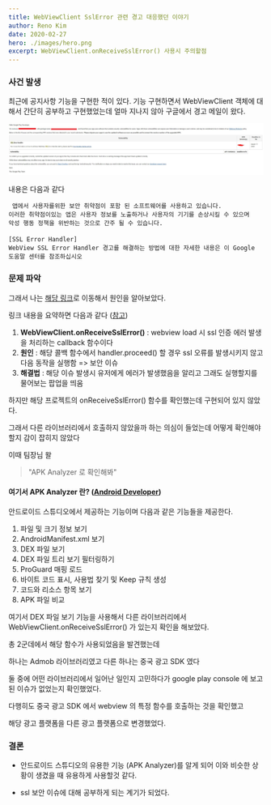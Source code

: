 ```yaml
---
title: WebViewClient SslError 관련 경고 대응했던 이야기
author: Reno Kim
date: 2020-02-27
hero: ./images/hero.png
excerpt: WebViewClient.onReceiveSslError() 사용시 주의할점
---
```


### 사건 발생 

최근에 공지사항 기능을 구현한 적이 있다. 
기능 구현하면서 WebViewClient 객체에 대해서 간단히 공부하고 구현했었는데
얼마 지나지 않아 구글에서 경고 메일이 왔다. 

![google issue screenshot](./images/google%20request%20email.JPG)

내용은 다음과 같다

     앱에서 사용자를위한 보안 취약점이 포함 된 소프트웨어를 사용하고 있습니다. 
    이러한 취약점이있는 앱은 사용자 정보를 노출하거나 사용자의 기기를 손상시킬 수 있으며 
    악성 행동 정책을 위반하는 것으로 간주 될 수 있습니다. 
    
    [SSL Error Handler]
    WebView SSL Error Handler 경고를 해결하는 방법에 대한 자세한 내용은 이 Google 도움말 센터를 참조하십시오

### 문제 파악 
    
그래서 나는 [해당 링크](https://support.google.com/faqs/answer/7071387)로 이동해서 원인을 알아보았다.

링크 내용을 요약하면 다음과 같다 ([참고](http://theeye.pe.kr/archives/2721))

1. **WebViewClient.onReceiveSslError()** : webview load 시 ssl 인증 에러 발생을 처리하는 callback 함수이다
2. **원인** : 해당 콜백 함수에서 handler.proceed() 할 경우 ssl 오류를 발생시키지 않고 다음 동작을 실행함 => 보안 이슈
3. **해결법** : 해당 이슈 발생시 유저에게 에러가 발생했음을 알리고 그래도 실행할지를 물어보는 팝업을 띄움

하지만 해당 프로젝트의 onReceiveSslError() 함수를 확인했는데 구현되어 있지 않았다.

그래서 다른 라이브러리에서 호출하지 않았을까 하는 의심이 들었는데 어떻게 확인해야할지 감이 잡히지 않았다

이때 팀장님 왈

> 
> "APK Analyzer 로 확인해봐"
> 

#### 여기서 APK Analyzer 란? ([Android Developer](https://developer.android.com/studio/build/apk-analyzer))

안드로이드 스튜디오에서 제공하는 기능이며 다음과 같은 기능들을 제공한다. 

1. 파일 및 크기 정보 보기
2. AndroidManifest.xml 보기
3. DEX 파일 보기
4. DEX 파일 트리 보기 필터링하기
5. ProGuard 매핑 로드
6. 바이트 코드 표시, 사용법 찾기 및 Keep 규칙 생성
7. 코드와 리소스 항목 보기
8. APK 파일 비교

여기서 DEX 파일 보기 기능을 사용해서 다른 라이브러리에서 WebViewClient.onReceiveSslError() 가 있는지 확인을 해보았다. 

총 2군데에서 해당 함수가 사용되었음을 발견했는데 

하나는 Admob 라이브러리였고 다른 하나는 중국 광고 SDK 였다

둘 중에 어떤 라이브러리에서 일어난 일인지 고민하다가 google play console 에 보고된 이슈가 없었는지 확인했었다.

다행히도 중국 광고 SDK 에서 webview 의 특정 함수를 호출하는 것을 확인했고 

해당 광고 플랫폼을 다른 광고 플랫폼으로 변경했었다.


### 결론

- 안드로이드 스튜디오의 유용한 기능 (APK Analyzer)를 알게 되어 이와 비슷한 상황이 생겼을 때 유용하게 사용할것 같다.

- ssl 보안 이슈에 대해 공부하게 되는 계기가 되었다. 



